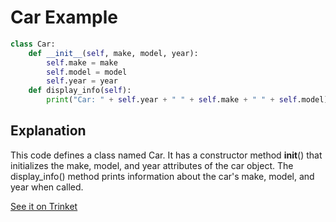 # Car Example

```python
class Car:
    def __init__(self, make, model, year):
        self.make = make
        self.model = model
        self.year = year
    def display_info(self):
        print("Car: " + self.year + " " + self.make + " " + self.model)
```
## Explanation
This code defines a class named Car. It has a constructor method __init__() that initializes the make, model, and year attributes of the car object. The display_info() method prints information about the car's make, model, and year when called.

[See it on Trinket](https://trinket.io/python/2b0b73f09e)